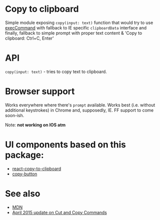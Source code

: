 # Copy to clipboard

Simple module exposing `copy(input: text)` function that would try to use [execCommand](https://developer.mozilla.org/en-US/docs/Web/API/Document/execCommand#Browser_Compatibility) with fallback to IE specific `clipboardData` interface and finally, fallback to simple prompt with proper text content & 'Copy to clipboard: Ctrl+C, Enter'

# API

`copy(input: text)` - tries to copy text to clipboard.

# Browser support

Works everywhere where there's `prompt` available. Works best (i.e. without additional keystrokes) in Chrome and, supposedly, IE. FF support to come soon-ish.

Note: **not working on IOS atm**

# UI components based on this package:
+ [react-copy-to-clipboard](https://github.com/nkbt/react-copy-to-clipboard)
+ [copy-button](https://github.com/sudodoki/copy-button)

# See also
+ [MDN](https://developer.mozilla.org/en-US/docs/Web/API/Document/execCommand#Browser_Compatibility)
+ [April 2015 update on Cut and Copy Commands](http://updates.html5rocks.com/2015/04/cut-and-copy-commands)
